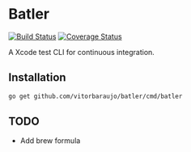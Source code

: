 # Batler

[![Build Status](https://travis-ci.com/vitorbaraujo/batler.svg?branch=master)](https://travis-ci.com/vitorbaraujo/batler)
[![Coverage Status](https://coveralls.io/repos/github/vitorbaraujo/batler/badge.svg?branch=coveralls)](https://coveralls.io/github/vitorbaraujo/batler?branch=master)

A Xcode test CLI for continuous integration.

## Installation

```sh
go get github.com/vitorbaraujo/batler/cmd/batler
```

## TODO

- Add brew formula